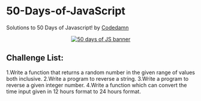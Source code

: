 # 50-Days-of-JavaScript
Solutions to 50 Days of Javascript! by [Codedamn](https://codedamn.com/)

<div align="center" >
    <a href="#"><img src="https://technoroll.org/wp-content/uploads/2020/12/Become-a-Full-Stack-Developers.jpg" alt="50 days of JS banner"></a>
</div>

## Challenge List:
1.Write a function that returns a random number in the given range of values both inclusive.
2.Write a program to reverse a string.
3.Write a program to reverse a given integer number.
4.Write a function which can convert the time input given in 12 hours format to 24 hours format.




